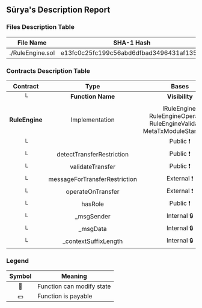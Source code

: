 ## Sūrya's Description Report

### Files Description Table


|  File Name  |  SHA-1 Hash  |
|-------------|--------------|
| ./RuleEngine.sol | e13fc0c25fc199c56abd6dfbad3496431af1359f |


### Contracts Description Table


|  Contract  |         Type        |       Bases      |                  |                 |
|:----------:|:-------------------:|:----------------:|:----------------:|:---------------:|
|     └      |  **Function Name**  |  **Visibility**  |  **Mutability**  |  **Modifiers**  |
||||||
| **RuleEngine** | Implementation | IRuleEngine, RuleEngineOperation, RuleEngineValidation, MetaTxModuleStandalone |||
| └ | <Constructor> | Public ❗️ | 🛑  | MetaTxModuleStandalone |
| └ | detectTransferRestriction | Public ❗️ |   |NO❗️ |
| └ | validateTransfer | Public ❗️ |   |NO❗️ |
| └ | messageForTransferRestriction | External ❗️ |   |NO❗️ |
| └ | operateOnTransfer | External ❗️ | 🛑  | onlyRole |
| └ | hasRole | Public ❗️ |   |NO❗️ |
| └ | _msgSender | Internal 🔒 |   | |
| └ | _msgData | Internal 🔒 |   | |
| └ | _contextSuffixLength | Internal 🔒 |   | |


### Legend

|  Symbol  |  Meaning  |
|:--------:|-----------|
|    🛑    | Function can modify state |
|    💵    | Function is payable |
